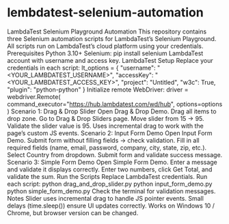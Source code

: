 # lembdatest-selenium-automation
LambdaTest Selenium Playground Automation  This repository contains three Selenium automation scripts for LambdaTest’s Selenium Playground. All scripts run on LambdaTest’s cloud platform using your credentials.  Prerequisites  Python 3.10+  Selenium:  pip install selenium   LambdaTest account with username and access key.  LambdaTest Setup  Replace your credentials in each script:  lt_options = {     "username": "<YOUR_LAMBDATEST_USERNAME>",     "accessKey": "<YOUR_LAMBDATEST_ACCESS_KEY>",     "project": "Untitled",     "w3c": True,     "plugin": "python-python" }   Initialize remote WebDriver:  driver = webdriver.Remote(     command_executor="https://hub.lambdatest.com/wd/hub",     options=options )  Scenario 1: Drag & Drop Slider  Open Drag & Drop Demo.  Drag all items to drop zone.  Go to Drag & Drop Sliders page.  Move slider from 15 → 95.  Validate the slider value is 95.  Uses incremental drag to work with the page’s custom JS events.  Scenario 2: Input Form Demo  Open Input Form Demo.  Submit form without filling fields → check validation.  Fill in all required fields (name, email, password, company, city, state, zip, etc.).  Select Country from dropdown.  Submit form and validate success message.  Scenario 3: Simple Form Demo  Open Simple Form Demo.  Enter a message and validate it displays correctly.  Enter two numbers, click Get Total, and validate the sum.  Run the Scripts  Replace LambdaTest credentials.  Run each script:  python drag_and_drop_slider.py python input_form_demo.py python simple_form_demo.py   Check the terminal for validation messages.  Notes  Slider uses incremental drag to handle JS pointer events.  Small delays (time.sleep()) ensure UI updates correctly.  Works on Windows 10 / Chrome, but browser version can be changed.
